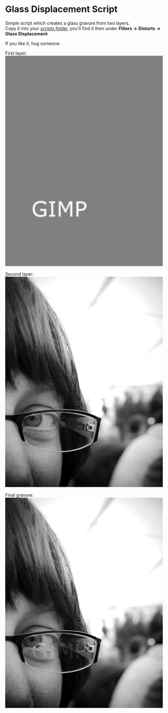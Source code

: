 # Glass Displacement Script

Simple script which creates a glass gravure from two layers.  
Copy it into your [scripts folder](https://docs.gimp.org/2.10/en/install-script-fu.html), you'll find it then under **Filters → Distorts → Glass Displacement**.

If you like it, hug someone.

First layer:  
![](glass-displacement_1.jpg)

Second layer:  
![Glasses (cc) by Tim Parkinson](glass-displacement_2.jpg)

Final gravure:  
![](glass-displacement_3.jpg)
